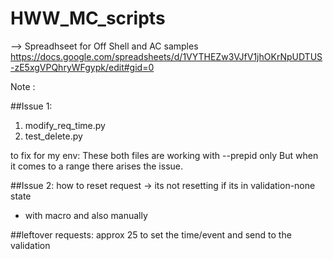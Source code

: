 # HWW_MC_scripts
--> Spreadhseet for Off Shell and AC samples
https://docs.google.com/spreadsheets/d/1VYTHEZw3VJfV1jhOKrNpUDTUS-zE5xgVPQhryWFgypk/edit#gid=0

Note : 

##Issue 1:

1. modify_req_time.py
2. test_delete.py 

to fix for my env:
These both files are working with --prepid only 
But when it comes to a range there arises the issue.


##Issue 2:
how to reset request -> its not resetting if its in validation-none state
- with macro and also manually

##leftover requests: approx 25 to set the time/event and send to the validation
